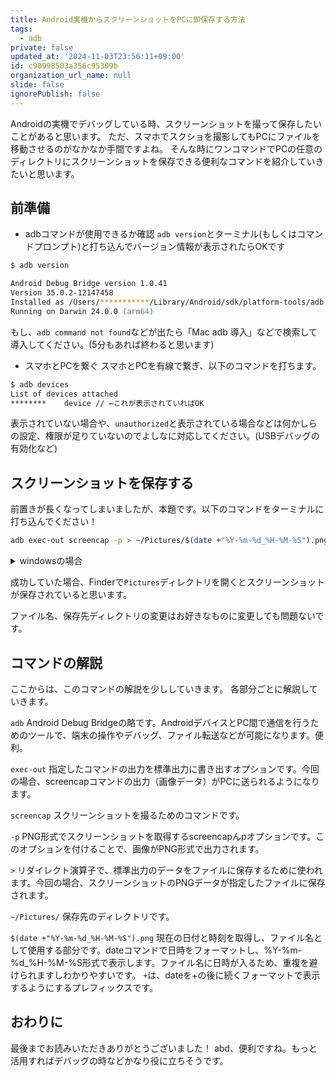```yaml
---
title: Android実機からスクリーンショットをPCに即保存する方法
tags:
  - adb
private: false
updated_at: '2024-11-03T23:56:11+09:00'
id: c90998503a356c95309b
organization_url_name: null
slide: false
ignorePublish: false
---
```

Androidの実機でデバッグしている時、スクリーンショットを撮って保存したいことがあると思います。
ただ、スマホでスクショを撮影してもPCにファイルを移動させるのがなかなか手間ですよね。
そんな時にワンコマンドでPCの任意のディレクトリにスクリーンショットを保存できる便利なコマンドを紹介していきたいと思います。

## 前準備
- adbコマンドが使用できるか確認
`adb version`とターミナル(もしくはコマンドプロンプト)と打ち込んでバージョン情報が表示されたらOKです

```zsh
$ adb version        

Android Debug Bridge version 1.0.41
Version 35.0.2-12147458
Installed as /Users/***********/Library/Android/sdk/platform-tools/adb
Running on Darwin 24.0.0 (arm64)
```

もし、`adb command not found`などが出たら「Mac adb 導入」などで検索して導入してください。(5分もあれば終わると思います)

- スマホとPCを繋ぐ
スマホとPCを有線で繋ぎ、以下のコマンドを打ちます。

```zsh
$ adb devices
List of devices attached
********	device // ←これが表示されていればOK
```
表示されていない場合や、`unauthorized`と表示されている場合などは何かしらの設定、権限が足りていないのでよしなに対応してください。(USBデバッグの有効化など)

## スクリーンショットを保存する
前置きが長くなってしまいましたが、本題です。以下のコマンドをターミナルに打ち込んでください！

```zsh
adb exec-out screencap -p > ~/Pictures/$(date +"%Y-%m-%d_%H-%M-%S").png
```

<details><summary>windowsの場合</summary>
おそらくそのままでは動かないのでchatGPTなどでwindows用に変換してもらってください。動作確認はしていないですが、一応以下のコードがコマンドプロンプト用に変換されたコマンドです。

```
for /f "tokens=1-4 delims=/ " %a in ("%date%") do for /f "tokens=1-2 delims=:." %b in ("%time%") do adb exec-out screencap -p > %userprofile%\Pictures\%a-%b-%c_%d-%e.png
```
</details>

成功していた場合、Finderで`Pictures`ディレクトリを開くとスクリーンショットが保存されていると思います。

ファイル名、保存先ディレクトリの変更はお好きなものに変更しても問題ないです。

## コマンドの解説
ここからは、このコマンドの解説を少ししていきます。
各部分ごとに解説していきます。

`adb`
Android Debug Bridgeの略です。AndroidデバイスとPC間で通信を行うためのツールで、端末の操作やデバッグ、ファイル転送などが可能になります。便利。

`exec-out`
指定したコマンドの出力を標準出力に書き出すオプションです。今回の場合、screencapコマンドの出力（画像データ）がPCに送られるようになります。

`screencap`
スクリーンショットを撮るためのコマンドです。

`-p`
PNG形式でスクリーンショットを取得するscreencapんpオプションです。このオプションを付けることで、画像がPNG形式で出力されます。

`>`
リダイレクト演算子で、標準出力のデータをファイルに保存するために使われます。今回の場合、スクリーンショットのPNGデータが指定したファイルに保存されます。

`~/Pictures/`
保存先のディレクトリです。

`$(date +"%Y-%m-%d_%H-%M-%S").png`
現在の日付と時刻を取得し、ファイル名として使用する部分です。dateコマンドで日時をフォーマットし、%Y-%m-%d_%H-%M-%S形式で表示します。ファイル名に日時が入るため、重複を避けられますしわかりやすいです。
`+`は、dateを+の後に続くフォーマットで表示するようにするプレフィックスです。

## おわりに
最後までお読みいただきありがとうございました！
abd、便利ですね。もっと活用すればデバッグの時などかなり役に立ちそうです。














